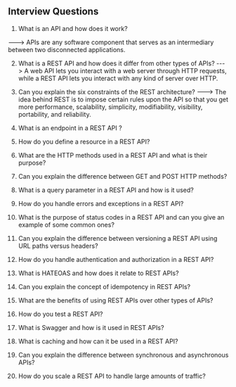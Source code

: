 ## Interview Questions 

1. What is an API and how does it work?

---> APIs are any software component that serves as an intermediary between two disconnected applications.

2. What is a REST API and how does it differ from other types of APIs?
---> A web API lets you interact with a web server through HTTP requests, while a REST API lets you interact with any kind of server over HTTP.

3. Can you explain the six constraints of the REST architecture?
---> The idea behind REST is to impose certain rules upon the API so that you get more performance, scalability, simplicity, modifiability, visibility, portability, and reliability.

4. What is an endpoint in a REST API ?
6. How do you define a resource in a REST API?
7. What are the HTTP methods used in a REST API and what is their purpose?
8. Can you explain the difference between GET and POST HTTP methods?
9. What is a query parameter in a REST API and how is it used?
10. How do you handle errors and exceptions in a REST API?
11. What is the purpose of status codes in a REST API and can you give an example of some common ones?
12. Can you explain the difference between versioning a REST API using URL paths versus headers?
13. How do you handle authentication and authorization in a REST API?
14. What is HATEOAS and how does it relate to REST APIs?
15. Can you explain the concept of idempotency in REST APIs?
16. What are the benefits of using REST APIs over other types of APIs?
17. How do you test a REST API?
18. What is Swagger and how is it used in REST APIs?
19. What is caching and how can it be used in a REST API?
20. Can you explain the difference between synchronous and asynchronous APIs?
21. How do you scale a REST API to handle large amounts of traffic?

